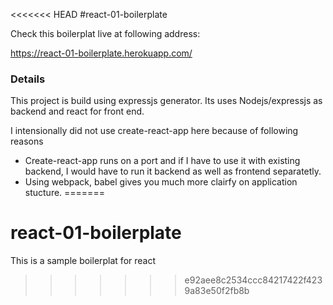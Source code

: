 <<<<<<< HEAD
#react-01-boilerplate

Check this boilerplat live at following address:

https://react-01-boilerplate.herokuapp.com/

### Details
This project is build using expressjs generator. Its uses Nodejs/expressjs as backend and react for front end.

I intensionally did not use create-react-app here because of following reasons
*  Create-react-app runs on a port and if I have to use it with existing backend, I would have to run it backend as well as frontend separatetly.
*  Using webpack, babel gives you much more clairfy on application stucture.
=======
# react-01-boilerplate

This is a sample boilerplat for react
>>>>>>> e92aee8c2534ccc84217422f4239a83e50f2fb8b
